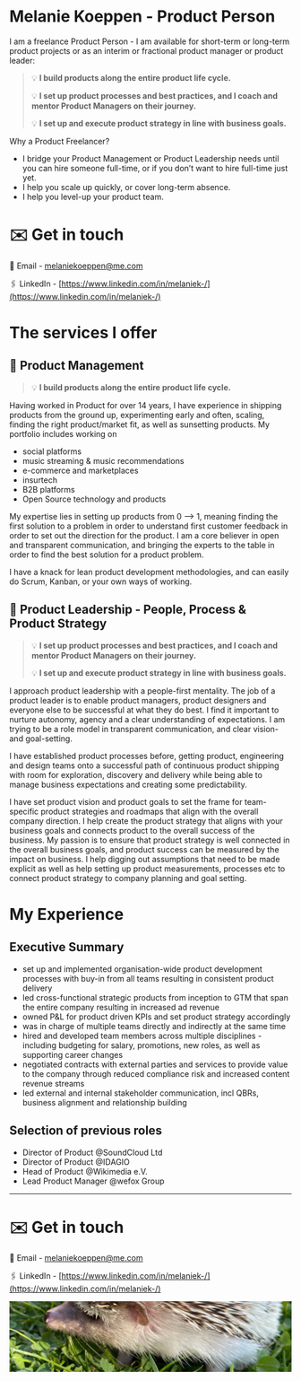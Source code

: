 # Melanie Koeppen - Product Person

I am a freelance Product Person - I am available for short-term or long-term product projects or as an interim or fractional product manager or product leader: 

> 💡 **I build products along the entire product life cycle.**
> 
> 💡 **I set up product processes and best practices, and I coach and mentor Product Managers on their journey.**
> 
> 💡 **I set up and execute product strategy in line with business goals.** 



Why a Product Freelancer?
- I bridge your Product Management or Product Leadership needs until you can hire someone full-time, or if you don’t want to hire full-time just yet.
- I help you scale up quickly, or cover long-term absence. 
- I help you level-up your product team.


# ✉️ Get in touch


📧 Email - melaniekoeppen@me.com

🖇️ LinkedIn - [https://www.linkedin.com/in/melaniek-/](https://www.linkedin.com/in/melaniek-/)


# The services I offer

## 🧩 Product Management

> 💡 **I build products along the entire product life cycle.**

Having worked in Product for over 14 years, I have experience in shipping products from the ground up, experimenting early and often, scaling, finding the right product/market fit, as well as sunsetting products. My portfolio includes working on

- social platforms
- music streaming & music recommendations
- e-commerce and marketplaces
- insurtech
- B2B platforms
- Open Source technology and products

My expertise lies in setting up products from 0 --> 1, meaning finding the first solution to a problem in order to understand first customer feedback in order to set out the direction for the product. I am a core believer in open and transparent communication, and bringing the experts to the table in order to find the best solution for a product problem.

I have a knack for lean product development methodologies, and can easily do Scrum, Kanban, or your own ways of working.

## 🚀 Product Leadership - People, Process & Product Strategy

> 💡 **I set up product processes and best practices, and I coach and mentor Product Managers on their journey.**
> 
> 💡 **I set up and execute product strategy in line with business goals.**

I approach product leadership with a people-first mentality. The job of a product leader is to enable product managers, product designers and everyone else to be successful at what they do best. I find it important to nurture autonomy, agency and a clear understanding of expectations. I am trying to be a role model in transparent communication, and clear vision- and goal-setting.

I have established product processes before, getting product, engineering and design teams onto a successful path of continuous product shipping with room for exploration, discovery and delivery while being able to manage business expectations and creating some predictability.

I have set product vision and product goals to set the frame for team-specific product strategies and roadmaps that align with the overall company direction. I help create the product strategy that aligns with your business goals and connects product to the overall success of the business. My passion is to ensure that product strategy is well connected in the overall business goals, and product success can be measured by the impact on business. I help digging out assumptions that need to be made explicit as well as help setting up product measurements, processes etc to connect product strategy to company planning and goal setting.


# My Experience

## Executive Summary

- set up and implemented organisation-wide product development processes with buy-in from all teams resulting in consistent product delivery
- led cross-functional strategic products from inception to GTM that span the entire company resulting in increased ad revenue
- owned P&L for product driven KPIs and set product strategy accordingly
- was in charge of multiple teams directly and indirectly at the same time
- hired and developed team members across multiple disciplines - including budgeting for salary, promotions, new roles, as well as supporting career changes
- negotiated contracts with external parties and services to provide value to the company through reduced compliance risk and increased content revenue streams
- led external and internal stakeholder communication, incl QBRs, business alignment and relationship building

## Selection of previous roles

- Director of Product @SoundCloud Ltd
- Director of Product @IDAGIO
- Head of Product @Wikimedia e.V.
- Lead Product Manager @wefox Group

---

# ✉️ Get in touch


📧 Email - melaniekoeppen@me.com

🖇️ LinkedIn - [https://www.linkedin.com/in/melaniek-/](https://www.linkedin.com/in/melaniek-/)

![header](./1602164824353.jpg)
